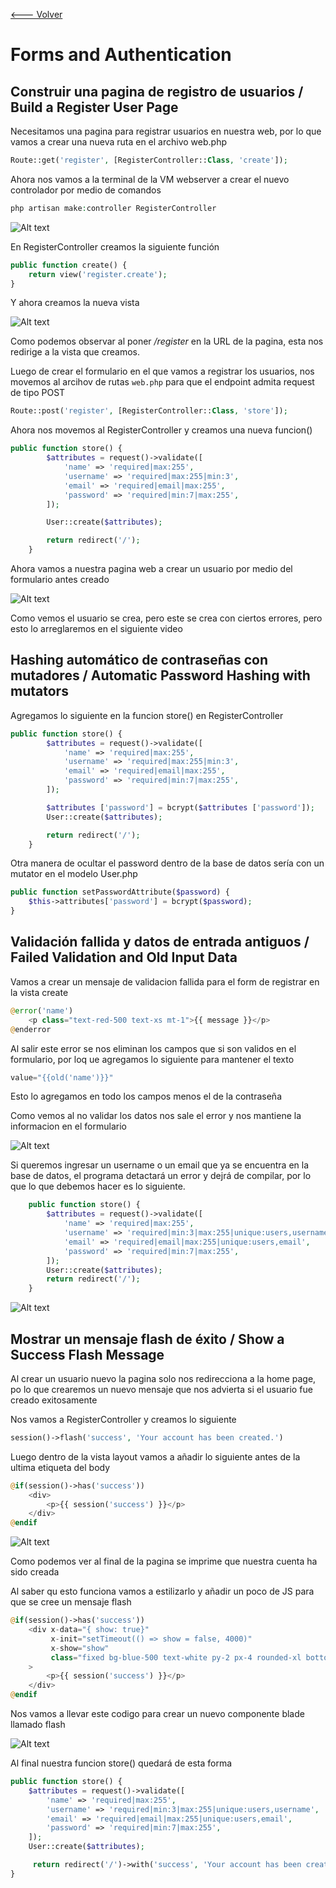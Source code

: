 [<--- Volver](/README.md)

# Forms and Authentication

## Construir una pagina de registro de usuarios / Build a Register User Page

Necesitamos una pagina para registrar usuarios en nuestra web, por lo que vamos a crear una nueva ruta en el archivo web.php

```php
Route::get('register', [RegisterController::Class, 'create']);
```

Ahora nos vamos a la terminal de la VM webserver a crear el nuevo controlador por medio de comandos

```php
php artisan make:controller RegisterController
```
![Alt text](image.png)

En RegisterController creamos la siguiente función

```php
public function create() {
    return view('register.create');
}
```

Y ahora creamos la nueva vista

![Alt text](image-1.png)

Como podemos observar al poner _/register_ en la URL de la pagina, esta nos redirige a la vista que creamos.

Luego de crear el formulario en el que vamos a registrar los usuarios, nos movemos al arcihov de rutas ``web.php`` para que el endpoint admita request de tipo POST

```php
Route::post('register', [RegisterController::Class, 'store']);
```

Ahora nos movemos al RegisterController y creamos una nueva funcion()

```php
public function store() {
        $attributes = request()->validate([
            'name' => 'required|max:255',
            'username' => 'required|max:255|min:3',
            'email' => 'required|email|max:255',
            'password' => 'required|min:7|max:255',
        ]);

        User::create($attributes);

        return redirect('/');
    }
```
Ahora vamos a nuestra pagina web a crear un usuario por medio del formulario antes creado

![Alt text](image-2.png)

Como vemos el usuario se crea, pero este se crea con ciertos errores, pero esto lo arreglaremos en el siguiente video

## Hashing automático de contraseñas con mutadores / Automatic Password Hashing with mutators

Agregamos lo siguiente en la funcion store() en RegisterController

```php
public function store() {
        $attributes = request()->validate([
            'name' => 'required|max:255',
            'username' => 'required|max:255|min:3',
            'email' => 'required|email|max:255',
            'password' => 'required|min:7|max:255',
        ]);

        $attributes ['password'] = bcrypt($attributes ['password']);
        User::create($attributes);

        return redirect('/');
    }
```

Otra manera de ocultar el password dentro de la base de datos sería con un mutator en el modelo User.php

```php
public function setPasswordAttribute($password) {
    $this->attributes['password'] = bcrypt($password);
}
```

## Validación fallida y datos de entrada antiguos / Failed Validation and Old Input Data

Vamos a crear un mensaje de validacion fallida para el form de registrar en la vista create

```php
@error('name')
    <p class="text-red-500 text-xs mt-1">{{ message }}</p>
@enderror
```

Al salir este error se nos eliminan los campos que si son validos en el formulario, por loq ue agregamos lo siguiente para mantener el texto

```php
value="{{old('name')}}"
```

Esto lo agregamos en todo los campos menos el de la contraseña

Como vemos al no validar los datos nos sale el error y nos mantiene la informacion en el formulario

![Alt text](image-3.png)

Si queremos ingresar un username o un email que ya se encuentra en la base de datos, el programa detactará un error y dejrá de compilar, por lo que lo que debemos hacer es lo siguiente.

```php
    public function store() {
        $attributes = request()->validate([
            'name' => 'required|max:255',
            'username' => 'required|min:3|max:255|unique:users,username',
            'email' => 'required|email|max:255|unique:users,email',
            'password' => 'required|min:7|max:255',
        ]);
        User::create($attributes);
        return redirect('/');
    }
```

![Alt text](image-4.png)

## Mostrar un mensaje flash de éxito / Show a Success Flash Message

Al crear un usuario nuevo la pagina solo nos redirecciona a la home page, po lo que crearemos un nuevo mensaje que nos advierta si el usuario fue creado exitosamente

Nos vamos a RegisterController y creamos lo siguiente

```php
session()->flash('success', 'Your account has been created.')
```

Luego dentro de la vista layout vamos a añadir lo siguiente antes de la ultima etiqueta del body

```php
@if(session()->has('success'))
    <div>
        <p>{{ session('success') }}</p>
    </div>
@endif
```

![Alt text](image-5.png)

Como podemos ver al final de la pagina se imprime que nuestra cuenta ha sido creada

Al saber qu esto funciona vamos a estilizarlo y añadir un poco de JS para que se cree un mensaje flash

```php
@if(session()->has('success'))
    <div x-data="{ show: true}"
         x-init="setTimeout(() => show = false, 4000)"
         x-show="show"
         class="fixed bg-blue-500 text-white py-2 px-4 rounded-xl bottom-3 right-3 text-sm"
    >
        <p>{{ session('success') }}</p>
    </div>
@endif
```

Nos vamos a llevar este codigo para crear un nuevo componente blade llamado flash

![Alt text](image-6.png)

Al final nuestra funcion store() quedará de esta forma

```php
public function store() {
    $attributes = request()->validate([
        'name' => 'required|max:255',
        'username' => 'required|min:3|max:255|unique:users,username',
        'email' => 'required|email|max:255|unique:users,email',
        'password' => 'required|min:7|max:255',
    ]);
    User::create($attributes);

     return redirect('/')->with('success', 'Your account has been created.');;
}
```

##

##

##